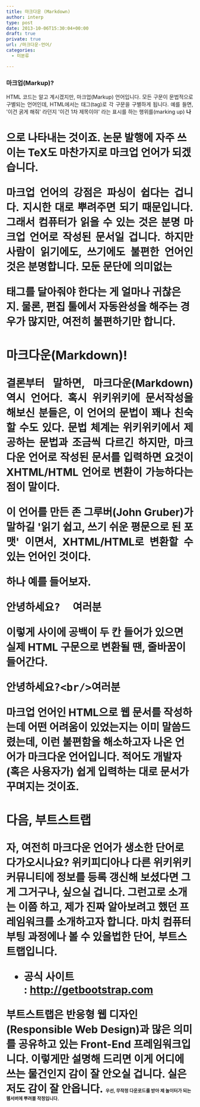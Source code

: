 ```yaml
---
title: 마크다운 (Markdown)
author: interp
type: post
date: 2013-10-06T15:30:04+00:00
draft: true
private: true
url: /마크다운-언어/
categories:
  - 미분류

---
```

### 마크업(Markup)?

<p style="text-align: justify;">
  HTML 코드는 알고 계시겠지만, 마크업(Markup) 언어입니다. 모든 구문이 문법적으로 구별되는 언어인데, HTML에서는 태그(tag)로 각 구문을 구별하게 됩니다. 예를 들면, '이건 굵게 해줘' 라던지 '이건 1차 제목이야' 라는 표시를 하는 행위를(marking up) <b>나 <h1>으로 나타내는 것이죠. 논문 발행에 자주 쓰이는 TeX도 마찬가지로 마크업 언어가 되겠습니다.
</p>

<p style="text-align: justify;">
  마크업 언어의 강점은 파싱이 쉽다는 겁니다. 지시한 대로 뿌려주면 되기 때문입니다. 그래서 컴퓨터가 읽을 수 있는 것은 분명 마크업 언어로 작성된 문서일 겁니다. 하지만 사람이 읽기에도, 쓰기에도 불편한 언어인 것은 분명합니다. 모둔 문단에 의미없는 <p> 태그를 달아줘야 한다는 게 얼마나 귀찮은지. 물론, 편집 툴에서 자동완성을 해주는 경우가 많지만, 여전히 불편하기만 합니다.
</p>

### 마크다운(Markdown)!

<p style="text-align: justify;">
  결론부터 말하면, 마크다운(Markdown) 역시 언어다. 혹시 위키위키에 문서작성을 해보신 분들은, 이 언어의 문법이 꽤나 친숙할 수도 있다. 문법 체계는 위키위키에서 제공하는 문법과 조금씩 다르긴 하지만, 마크다운 언어로 작성된 문서를 입력하면 요것이 XHTML/HTML 언어로 변환이 가능하다는 점이 말이다.
</p>

<p style="text-align: justify;">
  이 언어를 만든 존 그루버(John Gruber)가 말하길 '읽기 쉽고, 쓰기 쉬운 평문으로 된 포맷' 이면서, XHTML/HTML로 변환할 수 있는 언어인 것이다.
</p>

하나 예를 들어보자.

<pre class="brush:plain">안녕하세요?  여러분
</pre>

이렇게 사이에 공백이 두 칸 들어가 있으면 실제 HTML 구문으로 변환될 땐, 줄바꿈이 들어간다.

<pre class="brush:plain">안녕하세요?&lt;br/&gt;여러분
</pre>

마크업 언어인 HTML으로 웹 문서를 작성하는데 어떤 어려움이 있었는지는 이미 말씀드렸는데, 이런 불편함을 해소하고자 나온 언어가 마크다운 언어입니다. 적어도 개발자 (혹은 사용자가) 쉽게 입력하는 대로 문서가 꾸며지는 것이죠.

### 다음, 부트스트랩

자, 여전히 마크다운 언어가 생소한 단어로 다가오시나요? 위키피디아나 다른 위키위키 커뮤니티에 정보를 등록 갱신해 보셨다면 그게 그거구나, 싶으실 겁니다. 그런고로 소개는 이쯤 하고, 제가 진짜 알아보려고 했던 프레임워크를 소개하고자 합니다. 마치 컴퓨터 부팅 과정에나 볼 수 있을법한 단어, 부트스트랩입니다.

<ul style="list-style-type: disc;">
  <li>
    공식 사이트 : <a href="http://getbootstrap.com/">http://getbootstrap.com</a>
  </li>
</ul>

부트스트랩은 반응형 웹 디자인(Responsible Web Design)과 많은 의미를 공유하고 있는 Front-End 프레임워크입니다. 이렇게만 설명해 드리면 이게 어디에 쓰는 물건인지 감이 잘 안오실 겁니다. 실은 저도 감이 잘 안옵니다. <span style="background-color: transparent; font-size: 9pt; line-height: 1.5;">우선, 무작정 다운로드를 받아 제 놀이터가 되는 웹서버에 뿌려볼 작정입니다.</span>

<span style="background-color: transparent; font-size: 9pt; line-height: 1.5;"> </span>